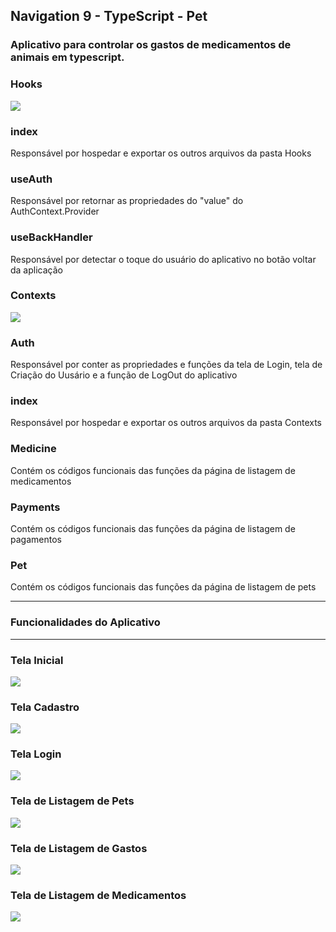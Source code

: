 ## Navigation 9 - TypeScript - Pet

### Aplicativo para controlar os gastos de medicamentos de animais em typescript.

### Hooks

<img src="https://github.com/elias31072002/arleyatv/blob/main/imagens/hooks.PNG">

### index

Responsável por hospedar e exportar os outros arquivos da pasta Hooks


### useAuth

Responsável por retornar as propriedades do "value" do AuthContext.Provider


### useBackHandler

Responsável por detectar o toque do usuário do aplicativo no botão voltar da aplicação



### Contexts

<img src="https://github.com/elias31072002/arleyatv/blob/main/imagens/context.PNG">

### Auth

Responsável por conter as propriedades e funções da tela de Login, tela de Criação do Uusário e a função de LogOut do aplicativo

### index

Responsável por hospedar e exportar os outros arquivos da pasta Contexts

### Medicine

Contém os códigos funcionais das funções da página de listagem de medicamentos

### Payments

Contém os códigos funcionais das funções da página de listagem de pagamentos

### Pet

Contém os códigos funcionais das funções da página de listagem de pets

-------------------------------------------------------------------------------------------------------------

### Funcionalidades do Aplicativo

-------------------------------------------------------------------------------------------------------------


### Tela Inicial

<img src="https://github.com/elias31072002/arleyatv/blob/main/imagens/telainicial.PNG">

### Tela Cadastro

<img src="https://github.com/elias31072002/arleyatv/blob/main/imagens/telacadastro.PNG">

### Tela Login

<img src="https://github.com/elias31072002/arleyatv/blob/main/imagens/telalogin.PNG">

### Tela de Listagem de Pets

<img src="https://github.com/elias31072002/arleyatv/blob/main/imagens/telalistagempets.PNG">

### Tela de Listagem de Gastos

<img src="https://github.com/elias31072002/arleyatv/blob/main/imagens/telagastos.PNG">

### Tela de Listagem de Medicamentos

<img src="https://github.com/elias31072002/arleyatv/blob/main/imagens/telademedicacoes.PNG">


